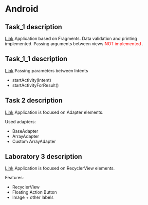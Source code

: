 # Android

## Task_1 description
[Link](Task_1/Readme.md)
Application based on Fragments. Data validation and printing implemented. Passing arguments between views <span style="color:red">NOT implemented</span> .

## Task_1_1 description
[Link](Task_1_1/Readme.md)
Passing parameters between Intents
* startActivity(Intent)
* startActivityForResult()


## Task 2 description
[Link](Task_2/Readme.md)
Application is focused on Adapter elements. 

Used adapters:
* BaseAdapter
* ArrayAdapter
* Custom ArrayAdapter


## Laboratory 3 description
[Link](Task_3/Readme.md)
Application is focused on RecyclerView elements. 
 

Features:
* RecyclerView
* Floating Action Button
* Image + other labels

